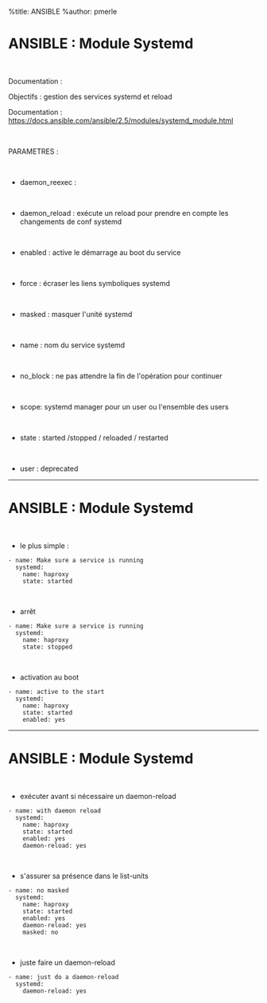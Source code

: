 %title: ANSIBLE
%author: pmerle


# ANSIBLE : Module Systemd


<br>

Documentation : 

Objectifs : gestion des services systemd et reload

Documentation : https://docs.ansible.com/ansible/2.5/modules/systemd_module.html

<br>

PARAMETRES :

<br>

* daemon_reexec :

<br>

* daemon_reload : exécute un reload pour prendre en compte les changements de conf systemd

<br>

* enabled : active le démarrage au boot du service

<br>

* force : écraser les liens symboliques systemd

<br>

* masked : masquer l'unité systemd

<br>

* name : nom du service systemd

<br>

* no_block : ne pas attendre la fin de l'opération pour continuer

<br>

* scope: systemd manager pour un user ou l'ensemble des users

<br>

* state : started /stopped / reloaded / restarted

<br>

* user : deprecated


-------------------------------------------------------------------------------------

# ANSIBLE : Module Systemd


<br>

* le plus simple : 

```
- name: Make sure a service is running
  systemd:
    name: haproxy
    state: started
```

<br>

* arrêt

```
- name: Make sure a service is running
  systemd:
    name: haproxy
    state: stopped
```

<br>

* activation au boot

```
- name: active to the start
  systemd:
    name: haproxy
    state: started
    enabled: yes
```

-------------------------------------------------------------------------------------

# ANSIBLE : Module Systemd


<br>

* exécuter avant si nécessaire un daemon-reload

```
- name: with daemon reload
  systemd:
    name: haproxy
    state: started
    enabled: yes
    daemon-reload: yes
```

<br>

* s'assurer sa présence dans le list-units

```
- name: no masked
  systemd:
    name: haproxy
    state: started
    enabled: yes
    daemon-reload: yes
    masked: no
```

<br>

* juste faire un daemon-reload

```
- name: just do a daemon-reload
  systemd:
    daemon-reload: yes
```
